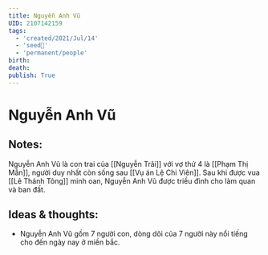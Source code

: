 ```yaml
---
title: Nguyễn Anh Vũ
UID: 2107142159
tags:
  - 'created/2021/Jul/14'
  - 'seed🥜'
  - 'permanent/people'
birth: 
death: 
publish: True
---
```

# Nguyễn Anh Vũ

## Notes:
Nguyễn Anh Vũ là con trai của [[Nguyễn Trãi]] với vợ thứ 4 là [[Phạm Thị Mẫn]], người duy nhất còn sống sau [[Vụ án Lệ Chi Viên]]. Sau khi được vua [[Lê Thánh Tông]] minh oan, Nguyễn Anh Vũ được triều đình cho làm quan và ban đất.

## Ideas & thoughts:
- Nguyễn Anh Vũ gồm 7 người con, dòng dõi của 7 người này nổi tiếng cho đến ngày nay ở miền bắc.
